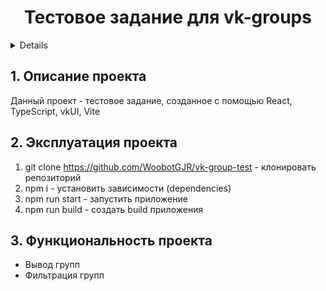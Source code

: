 <h1 align="center">Тестовое задание для vk-groups</h1>

<a name="summary">
  <details>
    <summary>Оглавление</summary>
    <ol>
      <li><a href="#project-description">Описание проекта</a></li>
      <li><a href="#project-installation">Эксплуатация проекта</a></li>
      <li><a href="#project-functionality">Функциональность проекта</a></li>
    </ol>
  </details>
</a>

<a name="project-description"><h2>1. Описание проекта</h2></a>
Данный проект - тестовое задание, созданное с помощью React, TypeScript, vkUI, Vite


<a name="project-installation"><h2>2. Эксплуатация проекта</h2></a>

1. git clone https://github.com/WoobotGJR/vk-group-test - клонировать репозиторий
2. npm i - установить зависимости (dependencies)
3. npm run start - запустить приложение
4. npm run build - создать build приложения

<a name="functionality"><h2>3. Функциональность проекта</h2></a>

- Вывод групп
- Фильтрация групп

